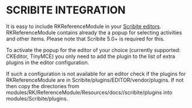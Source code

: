 # SCRIBITE INTEGRATION

It is easy to include RKReferenceModule in your [Scribite editors](https://github.com/zikula-modules/Scribite/).
RKReferenceModule contains already the a popup for selecting activities and other items.
Please note that Scribite 5.0+ is required for this.

To activate the popup for the editor of your choice (currently supported: CKEditor, TinyMCE)
you only need to add the plugin to the list of extra plugins in the editor configuration.

If such a configuration is not available for an editor check if the plugins for
RKReferenceModule are in Scribite/plugins/EDITOR/vendor/plugins. If not then copy the directories from
    modules/RK/ReferenceModule/Resources/docs//scribite/plugins into modules/Scribite/plugins.
